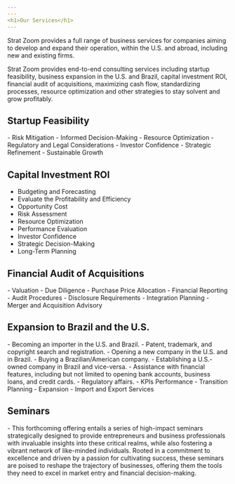 ```yaml
---
---
<h1>Our Services</h1>
---
```

Strat Zoom provides a full range of business services for companies aiming to develop and expand their operation, within the U.S. and abroad, including new and existing firms.

Strat Zoom provides end-to-end consulting services including startup feasibility, business expansion in the U.S. and Brazil, capital investment ROI, financial audit of acquisitions, maximizing cash flow, standardizing processes, resource optimization and other strategies to stay solvent and grow profitably.


<h2>Startup Feasibility</h2>
- Risk Mitigation 
- Informed Decision-Making 
- Resource Optimization 
- Regulatory and Legal Considerations
- Investor Confidence 
- Strategic Refinement 
- Sustainable Growth 


<h2>Capital Investment ROI</h2>

- Budgeting and Forecasting
- Evaluate the Profitability and Efficiency
- Opportunity Cost
- Risk Assessment 
- Resource Optimization 
- Performance Evaluation 
- Investor Confidence 
- Strategic Decision-Making 
- Long-Term Planning 


<h2>Financial Audit of Acquisitions</h2>
- Valuation 
- Due Diligence 
- Purchase Price Allocation 
- Financial Reporting 
- Audit Procedures 
- Disclosure Requirements 
- Integration Planning 
- Merger and Acquisition Advisory


<h2>Expansion to Brazil and the U.S.</h2>
- Becoming an importer in the U.S. and Brazil. 
- Patent, trademark, and copyright search and registration. 
- Opening a new company in the U.S. and in Brazil. 
- Buying a Brazilian/American company. 
- Establishing a U.S.-owned company in Brazil and vice-versa. 
- Assistance with financial features, including but not limited to opening bank accounts, business loans, and credit cards. 
- Regulatory affairs. 
- KPIs Performance
- Transition Planning 
- Expansion 
- Import and Export Services

<h2>Seminars</h2>
- This forthcoming offering entails a series of high-impact seminars strategically designed to provide entrepreneurs and business professionals with invaluable insights into these critical realms, while also fostering a vibrant network of like-minded individuals. Rooted in a commitment to excellence and driven by a passion for cultivating success, these seminars are poised to reshape the trajectory of businesses, offering them the tools they need to excel in market entry and financial decision-making.

